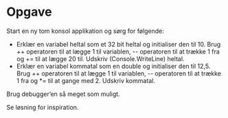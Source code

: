 ﻿# Opgave

Start en ny tom konsol applikation og sørg for følgende:

* Erklær en variabel heltal som et 32 bit heltal og initialiser den til 10. Brug ++ operatoren til at lægge 1 til variablen, -- operatoren til at trække 1 fra og += til at lægge 20 til. Udskriv (Console.WriteLine) heltal.
* Erklær en variabel kommatal som en double og initialiser den til 12,5. Brug ++ operatoren til at lægge 1 til variablen, -- operatoren til at trække 1 fra og *= til at gange med 2. Udskriv kommatal.

Brug debugger’en så meget som muligt.

Se løsning for inspiration.
